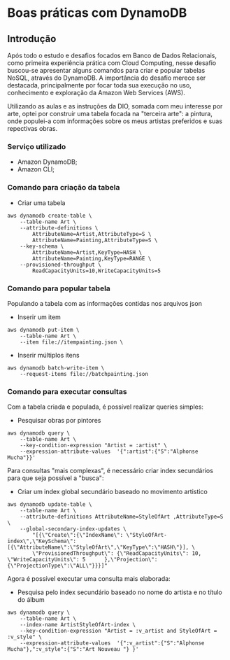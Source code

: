 # Boas práticas com DynamoDB
## Introdução
Após todo o estudo e desafios focados em Banco de Dados Relacionais, como primeira experiência prática com Cloud Computing,
nesse desafio buscou-se apresentar alguns comandos para criar e popular tabelas NoSQL, através do DynamoDB. A importância do desafio merece ser destacada, principalmente por focar toda sua
execução no uso, conhecimento e exploração da Amazon Web Services (AWS).

Utilizando as aulas e as instruções da DIO, somada com meu interesse por arte, optei por construir uma tabela focada na "terceira arte": a pintura, onde populei-a com
informações sobre os meus artistas preferidos e suas repectivas obras.

### Serviço utilizado
- Amazon DynamoDB;
- Amazon CLI;

### Comando para criação da tabela
- Criar uma tabela
```
aws dynamodb create-table \
    --table-name Art \
    --attribute-definitions \
        AttributeName=Artist,AttributeType=S \
        AttributeName=Painting,AttributeType=S \
    --key-schema \
        AttributeName=Artist,KeyType=HASH \
        AttributeName=Painting,KeyType=RANGE \
    --provisioned-throughput \
        ReadCapacityUnits=10,WriteCapacityUnits=5
```

### Comando para popular tabela
Populando a tabela com as informações contidas nos arquivos json
- Inserir um item

```
aws dynamodb put-item \
    --table-name Art \
    --item file://itempainting.json \
```

- Inserir múltiplos itens

```
aws dynamodb batch-write-item \
    --request-items file://batchpainting.json
```
### Comando para executar consultas
Com a tabela criada e populada, é possível realizar queries simples:

- Pesquisar obras por pintores
```
aws dynamodb query \
    --table-name Art \
    --key-condition-expression "Artist = :artist" \
    --expression-attribute-values  '{":artist":{"S":"Alphonse Mucha"}}'
```

Para consultas "mais complexas", é necessário criar index secundários para que seja possível a "busca":
- Criar um index global secundário baseado no movimento artistico

```
aws dynamodb update-table \
    --table-name Art \
    --attribute-definitions AttributeName=StyleOfArt ,AttributeType=S \
    --global-secondary-index-updates \
        "[{\"Create\":{\"IndexName\": \"StyleOfArt-index\",\"KeySchema\":[{\"AttributeName\":\"StyleOfArt\",\"KeyType\":\"HASH\"}], \
        \"ProvisionedThroughput\": {\"ReadCapacityUnits\": 10, \"WriteCapacityUnits\": 5      },\"Projection\":{\"ProjectionType\":\"ALL\"}}}]"
```
Agora é possível executar uma consulta mais elaborada:
- Pesquisa pelo index secundário baseado no nome do artista e no título do álbum

```
aws dynamodb query \
    --table-name Art \
    --index-name ArtistStyleOfArt-index \
    --key-condition-expression "Artist = :v_artist and StyleOfArt = :v_style" \
    --expression-attribute-values  '{":v_artist":{"S":"Alphonse Mucha"},":v_style":{"S":"Art Nouveau "} }'
```

